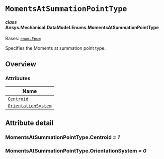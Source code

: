 # `MomentsAtSummationPointType`

<a id="ansys.mechanical.stubs.v241.Ansys.Mechanical.DataModel.Enums.MomentsAtSummationPointType"></a>

#### *class* Ansys.Mechanical.DataModel.Enums.MomentsAtSummationPointType

Bases: [`enum.Enum`](https://docs.python.org/3/library/enum.html#enum.Enum)

Specifies the Moments at summation point type.

<!-- !! processed by numpydoc !! -->

<a id="overview"></a>

## Overview

### Attributes

| Name |
| ----------------------------------------------------------------------- |
| [`Centroid`](#MomentsAtSummationPointType.Centroid) |
| [`OrientationSystem`](#MomentsAtSummationPointType.OrientationSystem) |

<a id="attribute-detail"></a>

## Attribute detail

<a id="MomentsAtSummationPointType.Centroid"></a>

### MomentsAtSummationPointType.Centroid *= 1*

<a id="MomentsAtSummationPointType.OrientationSystem"></a>

### MomentsAtSummationPointType.OrientationSystem *= 0*


